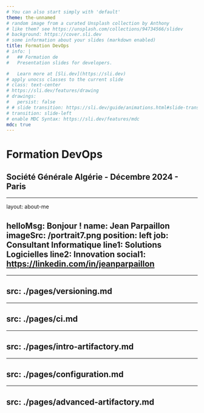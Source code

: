 ```yaml
---
# You can also start simply with 'default'
theme: the-unnamed
# random image from a curated Unsplash collection by Anthony
# like them? see https://unsplash.com/collections/94734566/slidev
# background: https://cover.sli.dev
# some information about your slides (markdown enabled)
title: Formation DevOps
# info: |
#   ## Formation de
#   Presentation slides for developers.

#   Learn more at [Sli.dev](https://sli.dev)
# apply unocss classes to the current slide
# class: text-center
# https://sli.dev/features/drawing
# drawings:
#   persist: false
# # slide transition: https://sli.dev/guide/animations.html#slide-transitions
# transition: slide-left
# enable MDC Syntax: https://sli.dev/features/mdc
mdc: true
---
```


# Formation DevOps

## Société Générale Algérie - Décembre 2024 - Paris

---
layout: about-me

helloMsg: Bonjour !
name: Jean Parpaillon
imageSrc: /portrait7.png
position: left
job: Consultant Informatique
line1: Solutions Logicielles
line2: Innovation
social1: https://linkedin.com/in/jeanparpaillon
---

---
src: ./pages/versioning.md
---

---
src: ./pages/ci.md
---

---
src: ./pages/intro-artifactory.md
---

---
src: ./pages/configuration.md
---

---
src: ./pages/advanced-artifactory.md
--- 
